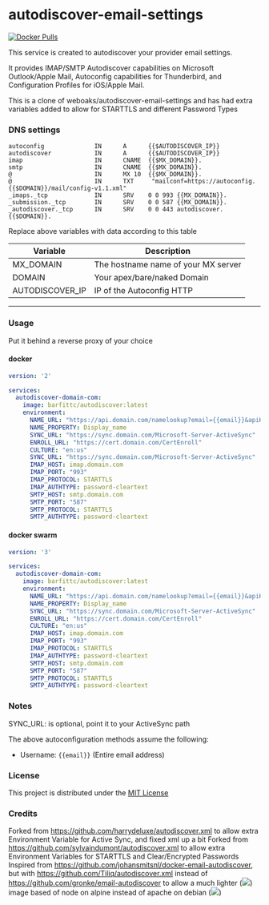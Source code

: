 # autodiscover-email-settings

[![Docker Pulls](https://img.shields.io/docker/pulls/barfittc/autodiscover.svg)](https://hub.docker.com/r/barfittc/autodiscover/)

This service is created to autodiscover your provider email settings.

It provides IMAP/SMTP Autodiscover capabilities on Microsoft Outlook/Apple Mail, Autoconfig capabilities for Thunderbird, and Configuration Profiles for iOS/Apple Mail.

This is a clone of weboaks/autodiscover-email-settings and has had extra variables added to allow for STARTTLS and different Password Types


### DNS settings

```
autoconfig              IN      A      {{$AUTODISCOVER_IP}}
autodiscover            IN      A      {{$AUTODISCOVER_IP}}
imap                    IN      CNAME  {{$MX_DOMAIN}}.
smtp                    IN      CNAME  {{$MX_DOMAIN}}.
@                       IN      MX 10  {{$MX_DOMAIN}}.
@                       IN      TXT     "mailconf=https://autoconfig.{{$DOMAIN}}/mail/config-v1.1.xml"
_imaps._tcp             IN      SRV    0 0 993 {{MX_DOMAIN}}.
_submission._tcp        IN      SRV    0 0 587 {{MX_DOMAIN}}.
_autodiscover._tcp      IN      SRV    0 0 443 autodiscover.{{$DOMAIN}}.
```

Replace above variables with data according to this table

| Variable        | Description                         |
| --------------- | ----------------------------------- |
| MX_DOMAIN       | The hostname name of your MX server |
| DOMAIN          | Your apex/bare/naked Domain         |
| AUTODISCOVER_IP | IP of the Autoconfig HTTP           |

---

### Usage

Put it behind a reverse proxy of your choice

#### docker

```yaml
version: '2'

services:
  autodiscover-domain-com:
    image: barfittc/autodiscover:latest
    environment:
      NAME_URL: "https://api.domain.com/namelookup?email={{email}}&apiKey=12ab34cd"
      NAME_PROPERTY: Display_name
      SYNC_URL: "https://sync.domain.com/Microsoft-Server-ActiveSync"
      ENROLL_URL: "https://cert.domain.com/CertEnroll"
      CULTURE: "en:us"
      SYNC_URL: "https://sync.domain.com/Microsoft-Server-ActiveSync"
      IMAP_HOST: imap.domain.com
      IMAP_PORT: "993"
      IMAP_PROTOCOL: STARTTLS
      IMAP_AUTHTYPE: password-cleartext
      SMTP_HOST: smtp.domain.com
      SMTP_PORT: "587"
      SMTP_PROTOCOL: STARTTLS
      SMTP_AUTHTYPE: password-cleartext
```

#### docker swarm

```yaml
version: '3'

services:
  autodiscover-domain-com:
    image: barfittc/autodiscover:latest
    environment:
      NAME_URL: "https://api.domain.com/namelookup?email={{email}}&apiKey=12ab34cd"
      NAME_PROPERTY: Display_name
      SYNC_URL: "https://sync.domain.com/Microsoft-Server-ActiveSync"
      ENROLL_URL: "https://cert.domain.com/CertEnroll"
      CULTURE: "en:us"
      IMAP_HOST: imap.domain.com
      IMAP_PORT: "993"
      IMAP_PROTOCOL: STARTTLS
      IMAP_AUTHTYPE: password-cleartext
      SMTP_HOST: smtp.domain.com
      SMTP_PORT: "587"
      SMTP_PROTOCOL: STARTTLS
      SMTP_AUTHTYPE: password-cleartext
```

### Notes

SYNC_URL: is optional, point it to your ActiveSync path

The above autoconfiguration methods assume the following:

* Username: `{{email}}` (Entire email address)


### License

This project is distributed under the [MIT License](LICENSE)


### Credits
Forked from https://github.com/harrydeluxe/autodiscover.xml to allow extra Environment Variable for Active Sync, and fixed xml up a bit
Forked from https://github.com/sylvaindumont/autodiscover.xml to allow extra Environment Variables for STARTTLS and Clear/Encrypted Passwords
Inspired from https://github.com/johansmitsnl/docker-email-autodiscover, but with https://github.com/Tiliq/autodiscover.xml instead of https://github.com/gronke/email-autodiscover to allow a much lighter ([![](https://images.microbadger.com/badges/image/weboaks/autodiscover-email-settings.svg)](https://microbadger.com/images/weboaks/autodiscover-email-settings)) image based of node on alpine instead of apache on debian ([![](https://images.microbadger.com/badges/image/jsmitsnl/docker-email-autodiscover.svg)](https://microbadger.com/images/jsmitsnl/docker-email-autodiscover))